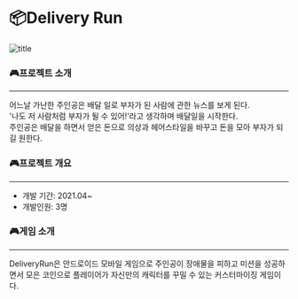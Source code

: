 # 📦Delivery Run
![title](https://user-images.githubusercontent.com/62435316/135888304-3d907229-3fd1-45cd-8e47-e6bd33eaf2f2.png)

### 🎮프로젝트 소개
---

어느날 가난한 주인공은 배달 일로 부자가 된 사람에 관한 뉴스를 보게 된다.<br>
'나도 저 사람처럼 부자가 될 수 있어!'라고 생각하며 배달일을 시작한다.<br>
주인공은 배달을 하면서 얻은 돈으로 의상과 헤어스타일을 바꾸고 돈을 모아 부자가 되길 원한다.<br>



### 🎮프로젝트 개요
---
- 개발 기간: 2021.04~
- 개발인원: 3명



### 🎮게임 소개
---
DeliveryRun은 안드로이드 모바일 게임으로 주인공이 장애물을 피하고 미션을 성공하면서 모은 코인으로 플레이어가 자신만의 캐릭터를 꾸밀 수 있는 커스터마이징 게임이다.



